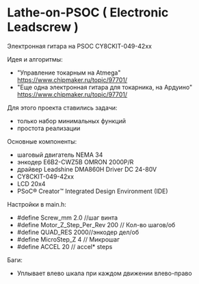 # Lathe-on-PSOC ( Electronic Leadscrew )
Электронная гитара на PSOC CY8CKIT-049-42xx

Идея и алгоритмы:
- "Управление токарным на Atmega" https://www.chipmaker.ru/topic/97701/
- "Еще одна электронная гитара для токарника, на Ардуино" https://www.chipmaker.ru/topic/97701/

Для этого проекта ставились задачи:
- только набор минимальных функций
- простота реализации

Основные компоненты:
- шаговый двигатель NEMA 34
- энкодер E6B2-CWZ5B OMRON 2000P/R
- драйвер Leadshine DMA860H Driver DC 24-80V
- CY8CKIT-049-42xx
- LCD 20x4
- PSoC® Creator™ Integrated Design Environment (IDE)

Настройки в main.h:
- #define Screw_mm                2.0 //шаг винта
- #define Motor_Z_Step_Per_Rev    200 // Кол-во шагов/об
- #define QUAD_RES                2000//энкодер дел/об
- #define MicroStep_Z             4   // Микрошаг
- #define ACCEL                   20  // accel* steps

Баги:
- Уплывает влево шкала при каждом движении влево-право

